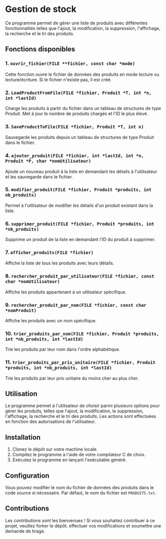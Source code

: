 # Gestion de stock

Ce programme permet de gérer une liste de produits avec différentes fonctionnalités telles que l'ajout, la modification, la suppression, l'affichage, la recherche et le tri des produits.

## Fonctions disponibles

### 1. `ouvrir_fichier(FILE **fichier, const char *mode)`

Cette fonction ouvre le fichier de données des produits en mode lecture ou lecture/écriture. Si le fichier n'existe pas, il est créé.

### 2. `LoadProductFromFile(FILE *fichier, Produit *T, int *n, int *lastId)`

Charge les produits à partir du fichier dans un tableau de structures de type Produit. Met à jour le nombre de produits chargés et l'ID le plus élevé.

### 3. `SaveProductToFile(FILE *fichier, Produit *T, int n)`

Sauvegarde les produits depuis un tableau de structures de type Produit dans le fichier.

### 4. `ajouter_produit(FILE *fichier, int *lastId, int *n, Produit *P, char *nomUtilisateur)`

Ajoute un nouveau produit à la liste en demandant les détails à l'utilisateur et les sauvegarde dans le fichier.

### 5. `modifier_produit(FILE *fichier, Produit *produits, int nb_produits)`

Permet à l'utilisateur de modifier les détails d'un produit existant dans la liste.

### 6. `supprimer_produit(FILE *fichier, Produit *produits, int *nb_produits)`

Supprime un produit de la liste en demandant l'ID du produit à supprimer.

### 7. `afficher_produits(FILE *fichier)`

Affiche la liste de tous les produits avec leurs détails.

### 8. `rechercher_produit_par_utilisateur(FILE *fichier, const char *nomUtilisateur)`

Affiche les produits appartenant à un utilisateur spécifique.

### 9. `rechercher_produit_par_nom(FILE *fichier, const char *nomProduit)`

Affiche les produits avec un nom spécifique.

### 10. `trier_produits_par_nom(FILE *fichier, Produit *produits, int *nb_produits, int *lastId)`

Trie les produits par leur nom dans l'ordre alphabétique.

### 11. `trier_produits_par_prix_unitaire(FILE *fichier, Produit *produits, int *nb_produits, int *lastId)`

Trie les produits par leur prix unitaire du moins cher au plus cher.

## Utilisation

Le programme permet à l'utilisateur de choisir parmi plusieurs options pour gérer les produits, telles que l'ajout, la modification, la suppression, l'affichage, la recherche et le tri des produits. Les actions sont effectuées en fonction des autorisations de l'utilisateur.

## Installation

1. Clonez le dépôt sur votre machine locale.
2. Compilez le programme à l'aide de votre compilateur C de choix.
3. Exécutez le programme en lançant l'exécutable généré.

## Configuration

Vous pouvez modifier le nom du fichier de données des produits dans le code source si nécessaire. Par défaut, le nom du fichier est `PRODUITS.txt`.

## Contributions

Les contributions sont les bienvenues ! Si vous souhaitez contribuer à ce projet, veuillez forker le dépôt, effectuer vos modifications et soumettre une demande de tirage.
